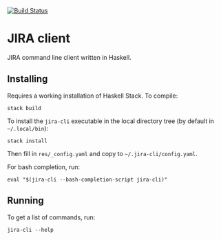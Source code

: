 [![Build Status](https://travis-ci.org/bartfrenk/jira-client.svg?branch=master)](https://travis-ci.org/bartfrenk/jira-client)

# JIRA client

JIRA command line client written in Haskell.

## Installing

Requires a working installation of Haskell Stack. To compile:

    stack build

To install the `jira-cli` executable in the local directory tree (by default in
`~/.local/bin`):

    stack install

Then fill in `res/_config.yaml` and copy to `~/.jira-cli/config.yaml`.

For bash completion, run:

    eval "$(jira-cli --bash-completion-script jira-cli)"

## Running

To get a list of commands, run:

    jira-cli --help
